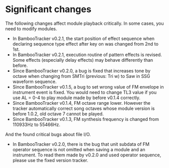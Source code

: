 # Significant changes
The following changes affect module playback critically.
In some cases, you need to modify modules.

- In BambooTracker v0.2.1, the start position of effect sequence when declaring sequence type effect after key on was changed from 2nd to 1st.
- In BambooTracker v0.2.1, execution routine of pattern effects is revised. Some effects (especially delay effects) may behave differently than before.
- Since BambooTracker v0.2.0, a bug is fixed that increases tone by octave when changing from SMTri (previous: Tri w) to Saw in SSG waveform sequence.
- Since BambooTracker v0.1.5, a bug to set wrong value of FM envelope in instrument event is fixed. You would need to change TL3 value if you use AL = 0-4 to play module made by before v0.1.4 correctly.
- Since BambooTracker v0.1.4, FM octave range lower. However the tracker automatically correct song octaves whose module version is before 1.0.2, old octave 7 cannot be played.
- Since BambooTracker v0.1.3, FM synthesis frequency is changed from 110933Hz to 55466Hz.

And the found critical bugs about file I/O.

- In BambooTracker v0.2.0, there is the bug that unit subdata of FM operator sequence is not omitted when saving a module and an instrument. To read them made by v0.2.0 and used operator sequence, please use the fixed version tracker.
